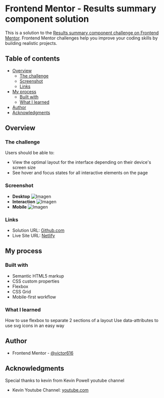 # Frontend Mentor - Results summary component solution

This is a solution to the [Results summary component challenge on Frontend Mentor](https://www.frontendmentor.io/challenges/results-summary-component-CE_K6s0maV). Frontend Mentor challenges help you improve your coding skills by building realistic projects. 

## Table of contents

- [Overview](#overview)
  - [The challenge](#the-challenge)
  - [Screenshot](#screenshot)
  - [Links](#links)
- [My process](#my-process)
  - [Built with](#built-with)
  - [What I learned](#what-i-learned)
- [Author](#author)
- [Acknowledgments](#acknowledgments)


## Overview

### The challenge

Users should be able to:

- View the optimal layout for the interface depending on their device's screen size
- See hover and focus states for all interactive elements on the page

### Screenshot

- **Desktop**
![Imagen]("https://github.com/VictorR616/Frontend-Practice/blob/main/results_summary_component/result/desktop.png")
- **Interaction**
![Imagen]("https://github.com/VictorR616/Frontend-Practice/blob/main/results_summary_component/result/interaction.png")
- **Mobile**
![Imagen]("https://github.com/VictorR616/Frontend-Practice/blob/main/results_summary_component/result/mobile.png")


### Links

- Solution URL: [Github.com](https://github.com/VictorR616/Frontend-Practice/tree/main/results_summary_component)
- Live Site URL: [Netlify](https://victor616-results-summary-component.netlify.app/)

## My process

### Built with

- Semantic HTML5 markup
- CSS custom properties
- Flexbox
- CSS Grid
- Mobile-first workflow

### What I learned

How to use flexbox to separate 2 sections of a layout
Use data-attributes to use svg icons in an easy way


## Author

- Frontend Mentor - [@victor616](https://www.frontendmentor.io/profile/VictorR616)

## Acknowledgments

Special thanks to kevin from Kevin Powell youtube channel 
- Kevin Youtube Channel: [youtube.com](https://www.youtube.com/@KevinPowell)